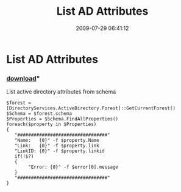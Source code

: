 ﻿---
pid:            1241
parent:         0
children:       
poster:         BSonPosh
title:          List AD Attributes
date:           2009-07-29 06:41:12
format:         posh
---

# List AD Attributes

### [download](1241.ps1)"

List active directory attributes from schema

```posh
$forest = [DirectoryServices.ActiveDirectory.Forest]::GetCurrentForest()
$Schema = $forest.schema 
$Properties = $Schema.FindAllProperties()
foreach($property in $Properties)
{
   "#################################"
   "Name:   {0}" -f $property.Name
   "Link:   {0}" -f $property.link
   "LinkID: {0}" -f $property.linkid
   if(!$?)
   {
        "Error: {0}" -f $error[0].message
   }
   "#################################"
}
```
